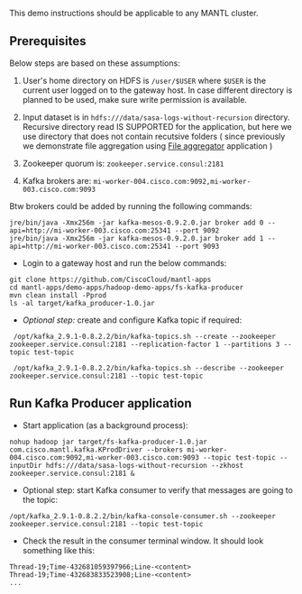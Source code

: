This demo instructions should be applicable to any MANTL cluster.

## Prerequisites

Below steps are based on these assumptions:

1) User's home directory on HDFS is `/user/$USER` where `$USER` is the current user logged on to the gateway host.
In case different directory is planned to be used, make sure write permission is available.

2) Input dataset is in `hdfs:///data/sasa-logs-without-recursion` directory. Recursive directory read IS SUPPORTED for the application, but here we use directory that does not contain recutsive folders ( since previously we demonstrate file aggregation using  [File aggregator](https://github.com/CiscoCloud/mantl-apps/blob/master/useful-apps/spark-useful-apps/file-aggregator) application )

3) Zookeeper quorum is: `zookeeper.service.consul:2181`

4) Kafka brokers are: `mi-worker-004.cisco.com:9092,mi-worker-003.cisco.com:9093`

Btw brokers could be added by running the following commands:
```
jre/bin/java -Xmx256m -jar kafka-mesos-0.9.2.0.jar broker add 0 --api=http://mi-worker-003.cisco.com:25341 --port 9092
jre/bin/java -Xmx256m -jar kafka-mesos-0.9.2.0.jar broker add 1 --api=http://mi-worker-003.cisco.com:25341 --port 9093
```

* Login to a gateway host and run the below commands:

```
git clone https://github.com/CiscoCloud/mantl-apps
cd mantl-apps/demo-apps/hadoop-demo-apps/fs-kafka-producer
mvn clean install -Pprod
ls -al target/kafka_producer-1.0.jar
```

* *Optional step:* create and configure Kafka topic if required:
```
 /opt/kafka_2.9.1-0.8.2.2/bin/kafka-topics.sh --create --zookeeper zookeeper.service.consul:2181 --replication-factor 1 --partitions 3 --topic test-topic
```

```
 /opt/kafka_2.9.1-0.8.2.2/bin/kafka-topics.sh --describe --zookeeper zookeeper.service.consul:2181 --topic test-topic
 ```

## Run Kafka Producer application

* Start application (as a background process):

```
nohup hadoop jar target/fs-kafka-producer-1.0.jar com.cisco.mantl.kafka.KProdDriver --brokers mi-worker-004.cisco.com:9092,mi-worker-003.cisco.com:9093 --topic test-topic --inputDir hdfs:///data/sasa-logs-without-recursion --zkhost zookeeper.service.consul:2181 &
```

* Optional step: start Kafka consumer to verify that messages are going to the topic:
```
/opt/kafka_2.9.1-0.8.2.2/bin/kafka-console-consumer.sh --zookeeper zookeeper.service.consul:2181 --topic test-topic
```

* Check the result in the consumer terminal window. It should look something like this:
```
Thread-19;Time-432681059397966;Line-<content>
Thread-19;Time-432683833523908;Line-<content>
...
```